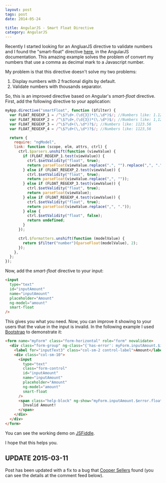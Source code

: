 ```yaml
---
layout: post
tags: post
date: 2014-05-24

title: AngularJS - Smart Float Directive
category: AngularJS
---
```


Recently I started looking for an AngluarJS directive to validate numbers and I found the "smart-float" directive [here](https://docs.angularjs.org/guide/forms), in the AngularJS documentation. This amazing example solves the problem of convert my numbers that use a comma as decimal mark to a Javascript number.

My problem is that this directive doesn't solve my two problems:

1. Display numbers with 2 fractional digits by default.
2. Validate numbers with thousands separator.

So, this is an improved directive based on Angular's _smart-float_ directive.
First, add the following directive to your application:

```js
myApp.directive("smartFloat", function ($filter) {
  var FLOAT_REGEXP_1 = /^\$?\d+.(\d{3})*(\,\d*)$/; //Numbers like: 1.123,56
  var FLOAT_REGEXP_2 = /^\$?\d+,(\d{3})*(\.\d*)$/; //Numbers like: 1,123.56
  var FLOAT_REGEXP_3 = /^\$?\d+(\.\d*)?$/; //Numbers like: 1123.56
  var FLOAT_REGEXP_4 = /^\$?\d+(\,\d*)?$/; //Numbers like: 1123,56

  return {
    require: "ngModel",
    link: function (scope, elm, attrs, ctrl) {
      ctrl.$parsers.unshift(function (viewValue) {
        if (FLOAT_REGEXP_1.test(viewValue)) {
          ctrl.$setValidity("float", true);
          return parseFloat(viewValue.replace(".", "").replace(",", "."));
        } else if (FLOAT_REGEXP_2.test(viewValue)) {
          ctrl.$setValidity("float", true);
          return parseFloat(viewValue.replace(",", ""));
        } else if (FLOAT_REGEXP_3.test(viewValue)) {
          ctrl.$setValidity("float", true);
          return parseFloat(viewValue);
        } else if (FLOAT_REGEXP_4.test(viewValue)) {
          ctrl.$setValidity("float", true);
          return parseFloat(viewValue.replace(",", "."));
        } else {
          ctrl.$setValidity("float", false);
          return undefined;
        }
      });

      ctrl.$formatters.unshift(function (modelValue) {
        return $filter("number")(parseFloat(modelValue), 2);
      });
    },
  };
});
```

Now, add the _smart-float_ directive to your input:

```html
<input
  type="text"
  id="inputAmount"
  name="inputAmount"
  placeholder="Amount"
  ng-model="amount"
  smart-float
/>
```

This gives you what you need. Now, you can improve it showing to your users that the value in the input is invalid. In the following example I used [Bootstrap](http://getbootstrap.com/) to demonstrate it:

```html
<form name="myForm" class="form-horizontal" role="form" novalidate>
  <div class="form-group" ng-class="{'has-error': myForm.inputAmount.$invalid}">
    <label for="inputText3" class="col-sm-2 control-label">Amount</label>
    <div class="col-sm-10">
      <input
        type="text"
        class="form-control"
        id="inputAmount"
        name="inputAmount"
        placeholder="Amount"
        ng-model="amount"
        smart-float
      />
      <span class="help-block" ng-show="myForm.inputAmount.$error.float">
        Invalid Amount!
      </span>
    </div>
  </div>
</form>
```

You can see the working demo on [JSFiddle](http://jsfiddle.net/gsferreira/SCr6X/).

I hope that this helps you.

## UPDATE 2015-03-11

Post has been updated with a fix to a bug that [Cooper Sellers](https://disqus.com/by/coopersellers/) found (you can see the details at the comment feed below).
